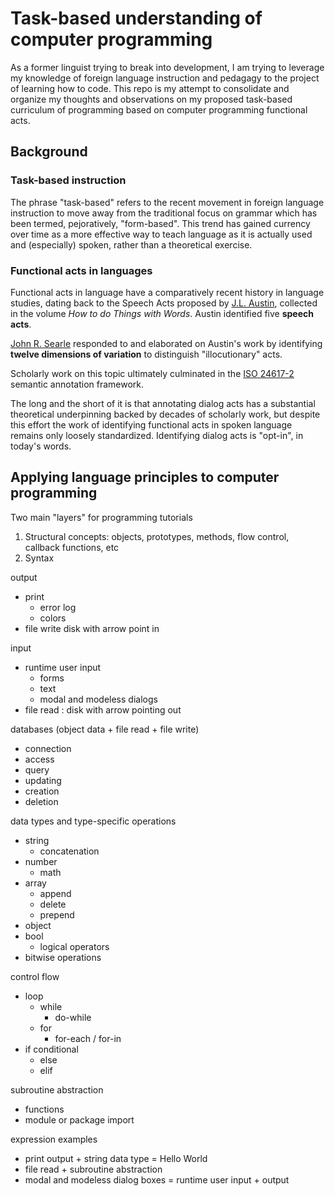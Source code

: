 # Task-based understanding of computer programming
As a former linguist trying to break into development, I am trying to leverage my knowledge of foreign language instruction and pedagagy to the project of learning how to code. This repo is my attempt to consolidate and organize my thoughts and observations on my proposed task-based curriculum of programming based on computer programming functional acts.

## Background

### Task-based instruction
The phrase "task-based" refers to the recent movement in foreign language instruction to move away from the traditional focus on grammar which has been termed, pejoratively, "form-based". This trend has gained currency over time as a more effective way to teach language as it is actually used and (especially) spoken, rather than a theoretical exercise.

### Functional acts in languages
Functional acts in language have a comparatively recent history in language studies, dating back to the Speech Acts proposed by [J.L. Austin](https://en.wikipedia.org/wiki/J._L._Austin), collected in the volume _How to do Things with Words_. Austin identified five **speech acts**.

[John R. Searle](https://en.wikipedia.org/wiki/John_Searle) responded to and elaborated on Austin's work by identifying **twelve dimensions of variation** to distinguish "illocutionary" acts.

Scholarly work on this topic ultimately culminated in the [ISO 24617-2](https://www.iso.org/standard/51967.html) semantic annotation framework.

The long and the short of it is that annotating dialog acts has a substantial theoretical underpinning backed by decades of scholarly work, but despite this effort the work of identifying functional acts in spoken language remains only loosely standardized. Identifying dialog acts is "opt-in", in today's words.

## Applying language principles to computer programming
Two main "layers" for programming tutorials

1. Structural concepts: objects, prototypes, methods, flow control, callback functions, etc
2. Syntax

output
  - print
    - error log
    - colors
  - file write
    disk with arrow point in

input
  - runtime user input
    - forms
    - text
    - modal and modeless dialogs
  - file read : disk with arrow pointing out

databases (object data + file read + file write)
  - connection
  - access
  - query
  - updating
  - creation
  - deletion
  
data types and type-specific operations
  - string
    - concatenation
  - number
    - math
  - array
    - append
    - delete
    - prepend
  - object
  - bool
    - logical operators
  - bitwise operations

control flow
  - loop
    - while
      - do-while
    - for
      - for-each / for-in
  - if conditional
    - else
    - elif

subroutine abstraction
  - functions
  - module or package import

expression examples
- print output + string data type = Hello World
- file read + subroutine abstraction
- modal and modeless dialog boxes = runtime user input + output
